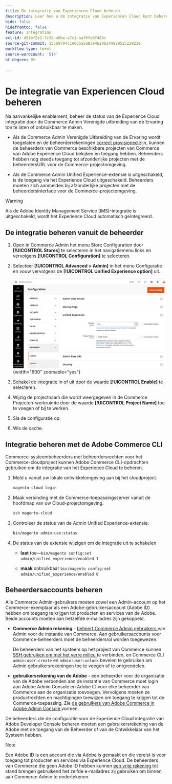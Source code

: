 ```yaml
---
title: De integratie van Experiencen Cloud beheren
description: Leer hoe u de integratie van Experiencen Cloud kunt beheren en problemen kunt oplossen
hide: false
hidefromtoc: false
feature: Integration
exl-id: 451bf2e1-7c38-40be-a7c1-aaf0fe9f486c
source-git-commit: 15569794c1e66ba5a93e46206244e2951522923e
workflow-type: tm+mt
source-wordcount: '514'
ht-degree: 0%

---
```


# De integratie van Experiencen Cloud beheren

Na aanvankelijke enablement, beheer de status van de Experience Cloud integratie door de Commerce Admin Verenigde uitbreiding van de Ervaring toe te laten of onbruikbaar te maken.

- Als de Commerce Admin Verenigde Uitbreiding van de Ervaring wordt toegelaten en de beheerderrekeningen [ correct provisioned ](#manage-admin-user-accounts) zijn, kunnen de beheerders van Commerce beschikbare projecten van Commerce van Adobe Experience Cloud bekijken en toegang hebben. Beheerders hebben nog steeds toegang tot afzonderlijke projecten met de beheerdersURL voor de Commerce-projectomgeving.

- Als de Commerce Admin Unified Experience-extensie is uitgeschakeld, is de toegang via het Experience Cloud uitgeschakeld. Beheerders moeten zich aanmelden bij afzonderlijke projecten met de beheerdersinterface voor de Commerce-projectomgeving.

>[!WARNING]
>
>Als de Adobe Identity Management Service (IMS)-integratie is uitgeschakeld, wordt het Experience Cloud automatisch geïntegreerd.

## De integratie beheren vanuit de beheerder

1. Open in Commerce Admin het menu Store Configuration door **[!UICONTROL Stores]** te selecteren in het navigatiemenu links en vervolgens **[!UICONTROL Configuration]** te selecteren.

1. Selecteer **[!UICONTROL Advanced > Admin]** in het menu Configuratie en vouw vervolgens de **[!UICONTROL Unified Experience option]** uit.

   ![ Configuratie van de Winkel Admin voor de integratie van het Experience Cloud ](./assets/admin-uex-manage-settings.png){width="600" zoomable="yes"}

1. Schakel de integratie in of uit door de waarde **[!UICONTROL Enable]** te selecteren.

1. Wijzig de projectnaam die wordt weergegeven in de Commerce Projecten-werkruimte door de waarde **[!UICONTROL Project Name]** toe te voegen of bij te werken.

1. Sla de configuratie op.

1. Wis de cache.

## Integratie beheren met de Adobe Commerce CLI

Commerce-systeembeheerders met beheerdersrechten voor het Commerce-cloudproject kunnen Adobe Commerce CLI-opdrachten gebruiken om de integratie van het Experience Cloud te beheren.

1. Meld u vanuit uw lokale ontwikkelomgeving aan bij het cloudproject.

   ```bash
   magento-cloud login
   ```

1. Maak verbinding met de Commerce-toepassingsserver vanuit de hoofdmap van uw Cloud-projectomgeving.

   ```bash
   ssh magento-cloud
   ```

1. Controleer de status van de Admin Unified Experience-extensie:

   ```bash
   bin/magento admin:uex:status
   ```

1. De status van de extensie wijzigen om de integratie uit te schakelen

   - **laat** toe—`bin/magento config:set admin/unified_experience/enabled 1`

   - **maak** onbruikbaar `bin/magento config:set admin/unified_experience/enabled 0`

## Beheerdersaccounts beheren

Alle Commerce Admin-gebruikers moeten zowel een Admin-account op het Commerce-exemplaar als een Adobe-gebruikersaccount (Adobe ID) hebben om toegang te krijgen tot producten en services van de Adobe. Beide accounts moeten aan hetzelfde e-mailadres zijn gekoppeld.

- **Commerce Admin rekening** - [ beheert Commerce Admin gebruikers ](../systems/permissions-users-all.md) van Admin voor de instantie van Commerce. Aan gebruikersaccounts voor Commerce-beheerders moet de beheerdersrol worden toegewezen.

  De beheerders van het systeem op het project van Commerce kunnen [ SSH gebruiken om met het verre milieu ](https://experienceleague.adobe.com/docs/commerce-cloud-service/user-guide/develop/secure-connections.html?lang=nl-NL#connect-to-a-remote-environment) te verbinden, en Commerce CLI `admin:user:create` en `admin:user:unlock` bevelen te gebruiken om Admin gebruikersrekeningen toe te voegen of te ontgrendelen.

- **gebruikersrekening van de Adobe** - een beheerder voor de organisatie van de Adobe verbonden aan de instantie van Commerce moet login aan Adobe Admin Console en Adobe ID voor elke beheerder van Commerce aan de organisatie toevoegen. Vervolgens moeten ze productrechten en machtigingen toewijzen om toegang te krijgen tot de Commerce-toepassing. Zie [ de gebruikers van Adobe Commerce in Adobe Admin Console ](adobe-ims-config.md#step-4-configure-adobe-commerce-users-in-the-adobe-admin-console) vormen.

De beheerders die de configuratie voor de Experience Cloud integratie van Adobe Developer Console beheren moeten een gebruikersrekening van de Adobe met de toegang van de Beheerder of van de Ontwikkelaar van het Systeem hebben.

>[!NOTE]
>
>Een Adobe ID is een account die via Adobe is gemaakt en die vereist is voor toegang tot producten en services via Experience Cloud. De beheerders van Commerce die geen Adobe ID hebben kunnen [ een vrije rekening ](https://helpx.adobe.com/nl/manage-account/using/create-update-adobe-id.html) tot stand brengen gebruikend het zelfde e-mailadres zij gebruiken om binnen aan Commerce Admin te ondertekenen.
